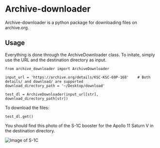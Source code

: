 # Archive-downloader

Archive-downloader is a python package for downloading files on archive.org.


## Usage

Everything is done through the ArchiveDownloader class.
To initate, simply use the URL and the destination directory as input.

```
from archive_downloader import ArchiveDownloader

input_url = 'https://archive.org/details/KSC-KSC-69P-168'    # Both details/ and download/ are supported
download_directory_path = '~/Desktop/download'

test_dl = ArchiveDownloader(input_url[str], download_directory_path[str])
```

To download the files:
```
test_dl.get()
```

You should find this photo of the S-1C booster for the Apollo 11 Saturn V in the destination directory.

![Image of S-1C](https://ia600205.us.archive.org/32/items/KSC-KSC-69P-168/KSC-69P-168.jpg)


<!--
## To-do

* Complete the test cases -->

